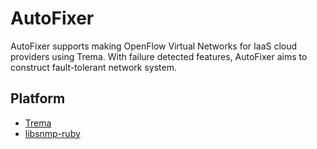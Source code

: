 # AutoFixer

AutoFixer supports making OpenFlow Virtual Networks for IaaS cloud providers using Trema.
With failure detected features, AutoFixer aims to construct fault-tolerant network system.


## Platform

* [Trema](https://github.com/trema/trema)
* [libsnmp-ruby](http://snmplib.rubyforge.org/)
